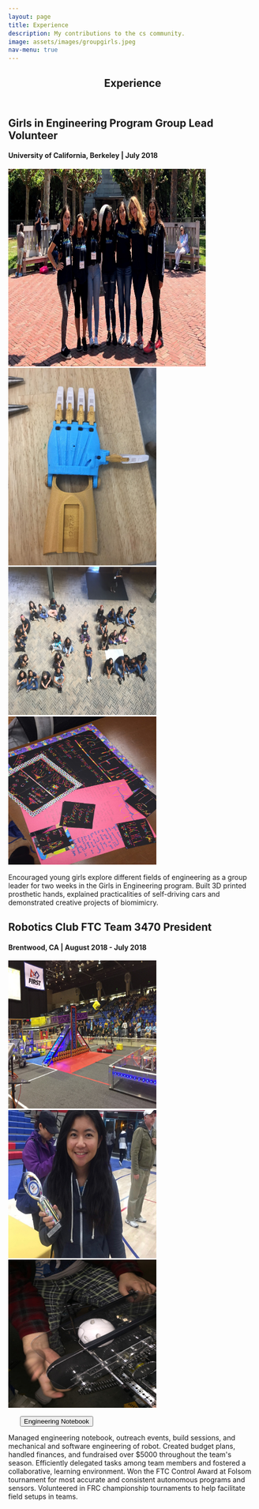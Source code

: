 ```yaml
---
layout: page
title: Experience
description: My contributions to the cs community.
image: assets/images/groupgirls.jpeg
nav-menu: true
---
```


<!-- Main -->
<div id="main" class="alt">

<!-- One -->
<section id="one">
	<div class="inner">
		<header class="major">
			<h1>Experience</h1>
		</header>

<!-- Content -->
<h2 id="content">Girls in Engineering Program Group Lead Volunteer</h2>
<h4>University of California, Berkeley | July 2018</h4>
<span class="image fit"><img src="assets/images/groupgirls.jpeg" width="400" height="400" alt="" /></span>
<div class="box alt">
	<div class="row 50% uniform">
		<div class="4u"><span class="image fit"><img src="assets/images/prosthetichand.JPG" alt="" width="300" height="400" /></span></div>
		<div class="4u"><span class="image fit"><img src="assets/images/littlegirls.JPG" alt="" width="300" height="300"/></span></div>
		<div class="4u$"><span class="image fit"><img src="assets/images/thankyou.JPG" alt="" width="300" height="300"/></span></div>
	</div>
</div>
		
<div class="box">	
	<p>Encouraged young girls explore different fields of engineering as a group leader for two weeks in the Girls in Engineering program. Built 3D printed prosthetic hands, explained practicalities of self-driving cars and demonstrated creative projects of biomimicry.</p>
</div>	



<h2 id="content">Robotics Club FTC Team 3470 President</h2>
<h4>Brentwood, CA | August 2018 - July 2018</h4>

<div class="box alt">
	<div class="row 50% uniform">
		<div class="4u"><span class="image fit"><img src="assets/images/frc.JPG" width="300" height="300" alt=""></span></div>
		<div class="4u"><span class="image fit"><img src="assets/images/controlaward.jpeg" width=300" height="300" alt="" /></span></div>
		<div class="4u$"><span class="image fit"><img src="assets/images/robotmechanism.JPG" width="300" height="300" alt="" /></span></div>
	</div>
</div>

<ul class="actions"> 
	<button onclick="window.location.href = 'https://docs.google.com/document/d/16JOS3bRpUHqcP99KiMP5p6IJ23MM9XNvWZTQhgpomKo/edit?usp=sharing';">Engineering Notebook</button>
</ul>
<div class="box">
	<p>Managed engineering notebook, outreach events, build sessions, and mechanical and software engineering of robot.
Created budget plans, handled finances, and fundraised over $5000 throughout the team's season. Efficiently delegated tasks among team members and fostered a collaborative, learning environment. Won the FTC Control Award at Folsom tournament for most accurate and consistent autonomous programs and sensors. Volunteered in FRC championship tournaments to help facilitate field setups in teams.</p>
</div>
